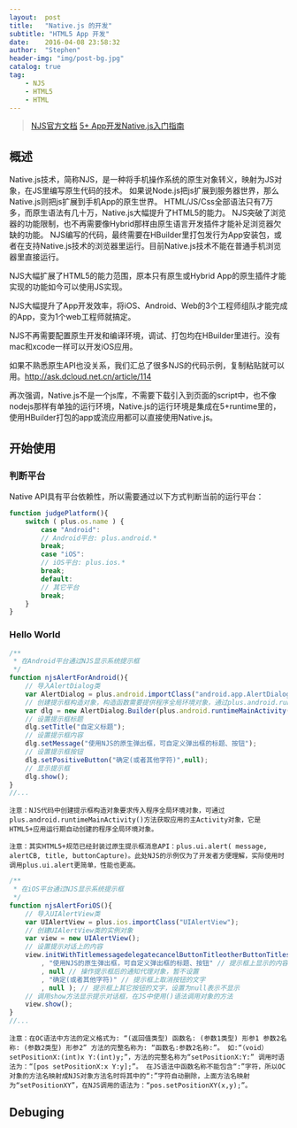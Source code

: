 ```yaml
---
layout:  post
title:   "Native.js 的开发"
subtitle: "HTML5 App 开发"
date:    2016-04-08 23:58:32
author:  "Stephen"
header-img: "img/post-bg.jpg"
catalog: true
tag:
    - NJS
    - HTML5
    - HTML
---
```


> [NJS官方文档](http://ask.dcloud.net.cn/article/88)
> [5+ App开发Native.js入门指南](http://ask.dcloud.net.cn/article/88)

## 概述
Native.js技术，简称NJS，是一种将手机操作系统的原生对象转义，映射为JS对象，在JS里编写原生代码的技术。
如果说Node.js把js扩展到服务器世界，那么Native.js则把js扩展到手机App的原生世界。
HTML/JS/Css全部语法只有7万多，而原生语法有几十万，Native.js大幅提升了HTML5的能力。
NJS突破了浏览器的功能限制，也不再需要像Hybrid那样由原生语言开发插件才能补足浏览器欠缺的功能。
NJS编写的代码，最终需要在HBuilder里打包发行为App安装包，或者在支持Native.js技术的浏览器里运行。目前Native.js技术不能在普通手机浏览器里直接运行。


NJS大幅扩展了HTML5的能力范围，原本只有原生或Hybrid App的原生插件才能实现的功能如今可以使用JS实现。

NJS大幅提升了App开发效率，将iOS、Android、Web的3个工程师组队才能完成的App，变为1个web工程师就搞定。

NJS不再需要配置原生开发和编译环境，调试、打包均在HBuilder里进行。没有mac和xcode一样可以开发iOS应用。

如果不熟悉原生API也没关系，我们汇总了很多NJS的代码示例，复制粘贴就可以用。http://ask.dcloud.net.cn/article/114

再次强调，Native.js不是一个js库，不需要下载引入到页面的script中，也不像nodejs那样有单独的运行环境，Native.js的运行环境是集成在5+runtime里的，使用HBuilder打包的app或流应用都可以直接使用Native.js。


## 开始使用

### 判断平台

Native API具有平台依赖性，所以需要通过以下方式判断当前的运行平台：

``` javascript
function judgePlatform(){
    switch ( plus.os.name ) {
        case "Android":
        // Android平台: plus.android.*
        break;
        case "iOS":
        // iOS平台: plus.ios.*
        break;
        default:
        // 其它平台
        break;
    }
}
```

### Hello World
``` javascript
/**
 * 在Android平台通过NJS显示系统提示框
 */
function njsAlertForAndroid(){
    // 导入AlertDialog类
    var AlertDialog = plus.android.importClass("android.app.AlertDialog");
    // 创建提示框构造对象，构造函数需要提供程序全局环境对象，通过plus.android.runtimeMainActivity()方法获取
    var dlg = new AlertDialog.Builder(plus.android.runtimeMainActivity());
    // 设置提示框标题
    dlg.setTitle("自定义标题");
    // 设置提示框内容
    dlg.setMessage("使用NJS的原生弹出框，可自定义弹出框的标题、按钮");
    // 设置提示框按钮
    dlg.setPositiveButton("确定(或者其他字符)",null);
    // 显示提示框
    dlg.show();
}
//...
```
`注意：NJS代码中创建提示框构造对象要求传入程序全局环境对象，可通过plus.android.runtimeMainActivity()方法获取应用的主Activity对象，它是HTML5+应用运行期自动创建的程序全局环境对象。`

`注意：其实HTML5+规范已经封装过原生提示框消息API：plus.ui.alert( message, alertCB, title, buttonCapture)。此处NJS的示例仅为了开发者方便理解，实际使用时调用plus.ui.alert更简单，性能也更高。`


``` javascript
/**
 * 在iOS平台通过NJS显示系统提示框
 */
function njsAlertForiOS(){
    // 导入UIAlertView类
    var UIAlertView = plus.ios.importClass("UIAlertView");
    // 创建UIAlertView类的实例对象
    var view = new UIAlertView();
    // 设置提示对话上的内容
    view.initWithTitlemessagedelegatecancelButtonTitleotherButtonTitles("自定义标题" // 提示框标题
        , "使用NJS的原生弹出框，可自定义弹出框的标题、按钮" // 提示框上显示的内容
        , null // 操作提示框后的通知代理对象，暂不设置
        , "确定(或者其他字符)" // 提示框上取消按钮的文字
        , null ); // 提示框上其它按钮的文字，设置为null表示不显示
    // 调用show方法显示提示对话框，在JS中使用()语法调用对象的方法
    view.show();
}
//...
```
`注意：在OC语法中方法的定义格式为:
“(返回值类型) 函数名: (参数1类型) 形参1 参数2名称: (参数2类型) 形参2”
方法的完整名称为: “函数名:参数2名称:”。
如:“（void）setPositionX:(int)x Y:(int)y;”，方法的完整名称为“setPositionX:Y:”
调用时语法为：“[pos setPositionX:x Y:y];”。
在JS语法中函数名称不能包含“:”字符，所以OC对象的方法名映射成NJS对象方法名时将其中的“:”字符自动删除，上面方法名映射为“setPositionXY”，在NJS调用的语法为：“pos.setPositionXY(x,y);”。`

## Debuging

